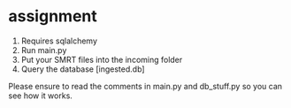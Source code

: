 # assignment
1. Requires sqlalchemy
2. Run main.py
3. Put your SMRT files into the incoming folder
4. Query the database [ingested.db]

Please ensure to read the comments in main.py and db_stuff.py so you can see how it works.
